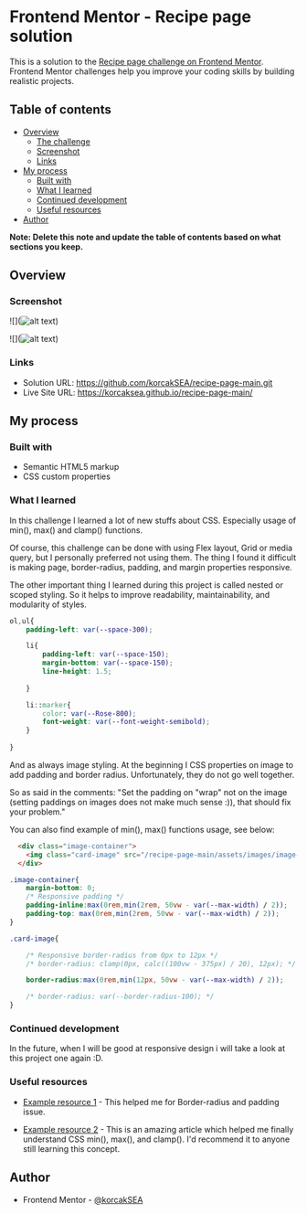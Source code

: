 # Frontend Mentor - Recipe page solution

This is a solution to the [Recipe page challenge on Frontend Mentor](https://www.frontendmentor.io/challenges/recipe-page-KiTsR8QQKm). Frontend Mentor challenges help you improve your coding skills by building realistic projects. 

## Table of contents

- [Overview](#overview)
  - [The challenge](#the-challenge)
  - [Screenshot](#screenshot)
  - [Links](#links)
- [My process](#my-process)
  - [Built with](#built-with)
  - [What I learned](#what-i-learned)
  - [Continued development](#continued-development)
  - [Useful resources](#useful-resources)
- [Author](#author)

**Note: Delete this note and update the table of contents based on what sections you keep.**

## Overview

### Screenshot

![](![alt text](image.png))

![](![alt text](image-1.png))

### Links

- Solution URL: https://github.com/korcakSEA/recipe-page-main.git
- Live Site URL: https://korcaksea.github.io/recipe-page-main/

## My process

### Built with

- Semantic HTML5 markup
- CSS custom properties


### What I learned

In this challenge I learned a lot of new stuffs about CSS. Especially usage of min(), max() and clamp() functions.

Of course, this challenge can be done with using Flex layout, Grid or media query, but I personally preferred not using them.
The thing I found it difficult is making page, border-radius, padding, and margin properties responsive.

The other important thing I learned during this project is called nested or scoped styling. So it helps to improve readability, maintainability, and modularity of styles. 

```css
ol,ul{
    padding-left: var(--space-300);

    li{
        padding-left: var(--space-150);
        margin-bottom: var(--space-150);
        line-height: 1.5;
        
    }

    li::marker{
        color: var(--Rose-800);
        font-weight: var(--font-weight-semibold);
    }
    
}
```

And as always image styling. At the beginning I CSS properties on image to add padding and border radius. Unfortunately, they do not go well together.

So as said in the comments: "Set the padding on "wrap" not on the image (setting paddings on images does not make much sense :)), that should fix your problem."

You can also find example of min(), max() functions usage, see below:

```html
  <div class="image-container">
    <img class="card-image" src="/recipe-page-main/assets/images/image-omelette.jpeg" alt="omelette photo">
  </div>
```
```css
.image-container{
    margin-bottom: 0;
    /* Responsive padding */
    padding-inline:max(0rem,min(2rem, 50vw - var(--max-width) / 2));
    padding-top: max(0rem,min(2rem, 50vw - var(--max-width) / 2));
}

.card-image{

    /* Responsive border-radius from 0px to 12px */
    /* border-radius: clamp(0px, calc((100vw - 375px) / 20), 12px); */

    border-radius:max(0rem,min(12px, 50vw - var(--max-width) / 2));

    /* border-radius: var(--border-radius-100); */
}
```


### Continued development

In the future, when I will be good at responsive design i will take a look at this project one again :D.

### Useful resources

- [Example resource 1](https://stackoverflow.com/questions/9409632/border-radius-and-padding-not-playing-nice) - This helped me for Border-radius and padding issue.

- [Example resource 2](https://web.dev/articles/min-max-clamp) - This is an amazing article which helped me finally understand CSS min(), max(), and clamp(). I'd recommend it to anyone still learning this concept.

## Author

- Frontend Mentor - [@korcakSEA](https://www.frontendmentor.io/profile/korcakSEA)


